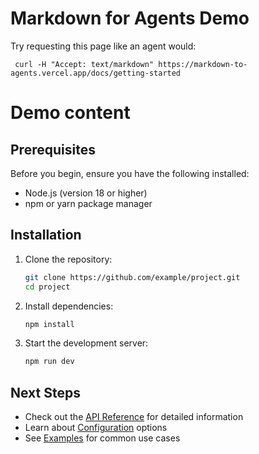 # Markdown for Agents Demo

Try requesting this page like an agent would:

```
 curl -H "Accept: text/markdown" https://markdown-to-agents.vercel.app/docs/getting-started
```

# Demo content

## Prerequisites

Before you begin, ensure you have the following installed:

- Node.js (version 18 or higher)
- npm or yarn package manager

## Installation

1. Clone the repository:

   ```bash
   git clone https://github.com/example/project.git
   cd project
   ```

2. Install dependencies:

   ```bash
   npm install
   ```

3. Start the development server:
   ```bash
   npm run dev
   ```

## Next Steps

- Check out the [API Reference](api-reference) for detailed information
- Learn about [Configuration](configuration) options
- See [Examples](examples) for common use cases
